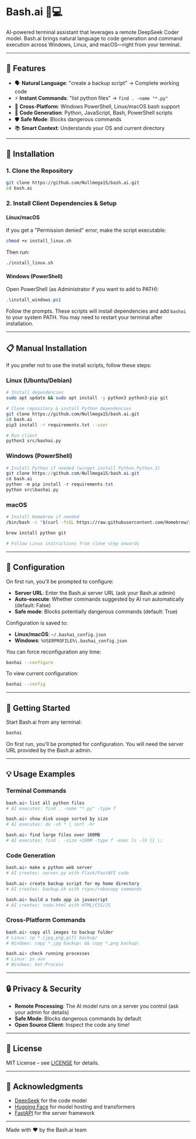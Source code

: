 # Bash.ai 🤖💻

AI-powered terminal assistant that leverages a remote DeepSeek Coder model. Bash.ai brings natural language to code generation and command execution across Windows, Linux, and macOS—right from your terminal.

---

## 🌟 Features

- 🗣️ **Natural Language**: "create a backup script" → Complete working code
- ⚡ **Instant Commands**: "list python files" → `find . -name "*.py"`
- 🔄 **Cross-Platform**: Windows PowerShell, Linux/macOS bash support
- 💾 **Code Generation**: Python, JavaScript, Bash, PowerShell scripts
- 🛡️ **Safe Mode**: Blocks dangerous commands
- 📚 **Smart Context**: Understands your OS and current directory

---

## 🚀 Installation

### 1. Clone the Repository

```bash
git clone https://github.com/Nullmega15/bash.ai.git
cd bash.ai
```

### 2. Install Client Dependencies & Setup

#### Linux/macOS

If you get a "Permission denied" error, make the script executable:

```bash
chmod +x install_linux.sh
```

Then run:

```bash
./install_linux.sh
```

#### Windows (PowerShell)

Open PowerShell (as Administrator if you want to add to PATH):

```powershell
.\install_windows.ps1
```

Follow the prompts. These scripts will install dependencies and add `bashai` to your system PATH. You may need to restart your terminal after installation.

---

## 📋 Manual Installation

If you prefer not to use the install scripts, follow these steps:

### Linux (Ubuntu/Debian)

```bash
# Install dependencies
sudo apt update && sudo apt install -y python3 python3-pip git

# Clone repository & install Python dependencies
git clone https://github.com/Nullmega15/bash.ai.git
cd bash.ai
pip3 install -r requirements.txt --user

# Run client
python3 src/bashai.py
```

### Windows (PowerShell)

```powershell
# Install Python if needed (winget install Python.Python.3)
git clone https://github.com/Nullmega15/bash.ai.git
cd bash.ai
python -m pip install -r requirements.txt
python src\bashai.py
```

### macOS

```bash
# Install Homebrew if needed
/bin/bash -c "$(curl -fsSL https://raw.githubusercontent.com/Homebrew/install/HEAD/install.sh)"

brew install python git

# Follow Linux instructions from clone step onwards
```

---

## 🔧 Configuration

On first run, you'll be prompted to configure:

- **Server URL**: Enter the Bash.ai server URL (ask your Bash.ai admin)
- **Auto-execute**: Whether commands suggested by AI run automatically (default: False)
- **Safe mode**: Blocks potentially dangerous commands (default: True)

Configuration is saved to:

- **Linux/macOS**: `~/.bashai_config.json`
- **Windows**: `%USERPROFILE%\.bashai_config.json`

You can force reconfiguration any time:

```bash
bashai --configure
```

To view current configuration:

```bash
bashai --config
```

---

## 🏁 Getting Started

Start Bash.ai from any terminal:

```bash
bashai
```

On first run, you’ll be prompted for configuration. You will need the server URL provided by the Bash.ai admin.

---

## 💡 Usage Examples

### Terminal Commands

```bash
bash.ai> list all python files
# AI executes: find . -name "*.py" -type f

bash.ai> show disk usage sorted by size
# AI executes: du -sh * | sort -hr

bash.ai> find large files over 100MB
# AI executes: find . -size +100M -type f -exec ls -lh {} \;
```

### Code Generation

```bash
bash.ai> make a python web server
# AI creates: server.py with Flask/FastAPI code

bash.ai> create backup script for my home directory
# AI creates: backup.sh with rsync/robocopy commands

bash.ai> build a todo app in javascript
# AI creates: todo.html with HTML/CSS/JS
```

### Cross-Platform Commands

```bash
bash.ai> copy all images to backup folder
# Linux: cp *.{jpg,png,gif} backup/
# Windows: copy *.jpg backup\ && copy *.png backup\

bash.ai> check running processes
# Linux: ps aux
# Windows: Get-Process
```

---

## 🔒 Privacy & Security

- **Remote Processing**: The AI model runs on a server you control (ask your admin for details)
- **Safe Mode**: Blocks dangerous commands by default
- **Open Source Client**: Inspect the code any time!

---

## 📜 License

MIT License – see [LICENSE](LICENSE) for details.

---

## 🙏 Acknowledgments

- [DeepSeek](https://deepseek.com) for the code model
- [Hugging Face](https://huggingface.co) for model hosting and transformers
- [FastAPI](https://fastapi.tiangolo.com) for the server framework

---

Made with ❤️ by the Bash.ai team
